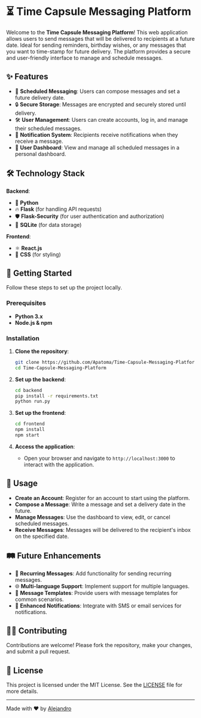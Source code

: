 # ⏳ Time Capsule Messaging Platform

Welcome to the **Time Capsule Messaging Platform**! This web application allows users to send messages that will be delivered to recipients at a future date. Ideal for sending reminders, birthday wishes, or any messages that you want to time-stamp for future delivery. The platform provides a secure and user-friendly interface to manage and schedule messages.

## ✨ Features

- 📅 **Scheduled Messaging**: Users can compose messages and set a future delivery date.
- 🔒 **Secure Storage**: Messages are encrypted and securely stored until delivery.
- 🛠️ **User Management**: Users can create accounts, log in, and manage their scheduled messages.
- 📧 **Notification System**: Recipients receive notifications when they receive a message.
- 🔄 **User Dashboard**: View and manage all scheduled messages in a personal dashboard.

## 🛠️ Technology Stack

**Backend**:
- 🐍 **Python**
- 🔥 **Flask** (for handling API requests)
- 🛡️ **Flask-Security** (for user authentication and authorization)
- 💾 **SQLite** (for data storage)

**Frontend**:
- ⚛️ **React.js**
- 🎨 **CSS** (for styling)

## 🚀 Getting Started

Follow these steps to set up the project locally.

### Prerequisites

- **Python 3.x**
- **Node.js & npm**

### Installation

1. **Clone the repository**:
    ```bash
    git clone https://github.com/Apatoma/Time-Capsule-Messaging-Platform.git
    cd Time-Capsule-Messaging-Platform
    ```

2. **Set up the backend**:
    ```bash
    cd backend
    pip install -r requirements.txt
    python run.py
    ```

3. **Set up the frontend**:
    ```bash
    cd frontend
    npm install
    npm start
    ```

4. **Access the application**:
    - Open your browser and navigate to `http://localhost:3000` to interact with the application.

## 📝 Usage

- **Create an Account**: Register for an account to start using the platform.
- **Compose a Message**: Write a message and set a delivery date in the future.
- **Manage Messages**: Use the dashboard to view, edit, or cancel scheduled messages.
- **Receive Messages**: Messages will be delivered to the recipient's inbox on the specified date.

## 🛤️ Future Enhancements

- 📅 **Recurring Messages**: Add functionality for sending recurring messages.
- 🌐 **Multi-language Support**: Implement support for multiple languages.
- 🔄 **Message Templates**: Provide users with message templates for common scenarios.
- 🔔 **Enhanced Notifications**: Integrate with SMS or email services for notifications.

## 🧑‍💻 Contributing

Contributions are welcome! Please fork the repository, make your changes, and submit a pull request.

## 📄 License

This project is licensed under the MIT License. See the [LICENSE](LICENSE) file for more details.

---

Made with ❤️ by [Alejandro](https://github.com/Apatoma)

